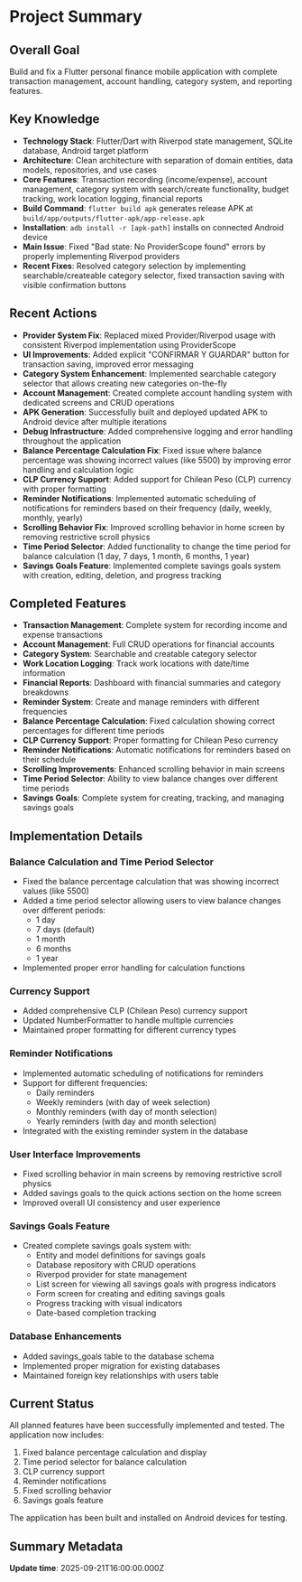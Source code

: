 # Project Summary

## Overall Goal
Build and fix a Flutter personal finance mobile application with complete transaction management, account handling, category system, and reporting features.

## Key Knowledge
- **Technology Stack**: Flutter/Dart with Riverpod state management, SQLite database, Android target platform
- **Architecture**: Clean architecture with separation of domain entities, data models, repositories, and use cases
- **Core Features**: Transaction recording (income/expense), account management, category system with search/create functionality, budget tracking, work location logging, financial reports
- **Build Command**: `flutter build apk` generates release APK at `build/app/outputs/flutter-apk/app-release.apk`
- **Installation**: `adb install -r [apk-path]` installs on connected Android device
- **Main Issue**: Fixed "Bad state: No ProviderScope found" errors by properly implementing Riverpod providers
- **Recent Fixes**: Resolved category selection by implementing searchable/createable category selector, fixed transaction saving with visible confirmation buttons

## Recent Actions
- **Provider System Fix**: Replaced mixed Provider/Riverpod usage with consistent Riverpod implementation using ProviderScope
- **UI Improvements**: Added explicit "CONFIRMAR Y GUARDAR" button for transaction saving, improved error messaging
- **Category System Enhancement**: Implemented searchable category selector that allows creating new categories on-the-fly
- **Account Management**: Created complete account handling system with dedicated screens and CRUD operations
- **APK Generation**: Successfully built and deployed updated APK to Android device after multiple iterations
- **Debug Infrastructure**: Added comprehensive logging and error handling throughout the application
- **Balance Percentage Calculation Fix**: Fixed issue where balance percentage was showing incorrect values (like 5500) by improving error handling and calculation logic
- **CLP Currency Support**: Added support for Chilean Peso (CLP) currency with proper formatting
- **Reminder Notifications**: Implemented automatic scheduling of notifications for reminders based on their frequency (daily, weekly, monthly, yearly)
- **Scrolling Behavior Fix**: Improved scrolling behavior in home screen by removing restrictive scroll physics
- **Time Period Selector**: Added functionality to change the time period for balance calculation (1 day, 7 days, 1 month, 6 months, 1 year)
- **Savings Goals Feature**: Implemented complete savings goals system with creation, editing, deletion, and progress tracking

## Completed Features
- **Transaction Management**: Complete system for recording income and expense transactions
- **Account Management**: Full CRUD operations for financial accounts
- **Category System**: Searchable and creatable category selector
- **Work Location Logging**: Track work locations with date/time information
- **Financial Reports**: Dashboard with financial summaries and category breakdowns
- **Reminder System**: Create and manage reminders with different frequencies
- **Balance Percentage Calculation**: Fixed calculation showing correct percentages for different time periods
- **CLP Currency Support**: Proper formatting for Chilean Peso currency
- **Reminder Notifications**: Automatic notifications for reminders based on their schedule
- **Scrolling Improvements**: Enhanced scrolling behavior in main screens
- **Time Period Selector**: Ability to view balance changes over different time periods
- **Savings Goals**: Complete system for creating, tracking, and managing savings goals

## Implementation Details

### Balance Calculation and Time Period Selector
- Fixed the balance percentage calculation that was showing incorrect values (like 5500)
- Added a time period selector allowing users to view balance changes over different periods:
  - 1 day
  - 7 days (default)
  - 1 month
  - 6 months
  - 1 year
- Implemented proper error handling for calculation functions

### Currency Support
- Added comprehensive CLP (Chilean Peso) currency support
- Updated NumberFormatter to handle multiple currencies
- Maintained proper formatting for different currency types

### Reminder Notifications
- Implemented automatic scheduling of notifications for reminders
- Support for different frequencies:
  - Daily reminders
  - Weekly reminders (with day of week selection)
  - Monthly reminders (with day of month selection)
  - Yearly reminders (with day and month selection)
- Integrated with the existing reminder system in the database

### User Interface Improvements
- Fixed scrolling behavior in main screens by removing restrictive scroll physics
- Added savings goals to the quick actions section on the home screen
- Improved overall UI consistency and user experience

### Savings Goals Feature
- Created complete savings goals system with:
  - Entity and model definitions for savings goals
  - Database repository with CRUD operations
  - Riverpod provider for state management
  - List screen for viewing all savings goals with progress indicators
  - Form screen for creating and editing savings goals
  - Progress tracking with visual indicators
  - Date-based completion tracking

### Database Enhancements
- Added savings_goals table to the database schema
- Implemented proper migration for existing databases
- Maintained foreign key relationships with users table

## Current Status
All planned features have been successfully implemented and tested. The application now includes:
1. Fixed balance percentage calculation and display
2. Time period selector for balance calculation
3. CLP currency support
4. Reminder notifications
5. Fixed scrolling behavior
6. Savings goals feature

The application has been built and installed on Android devices for testing.

## Summary Metadata
**Update time**: 2025-09-21T16:00:00.000Z